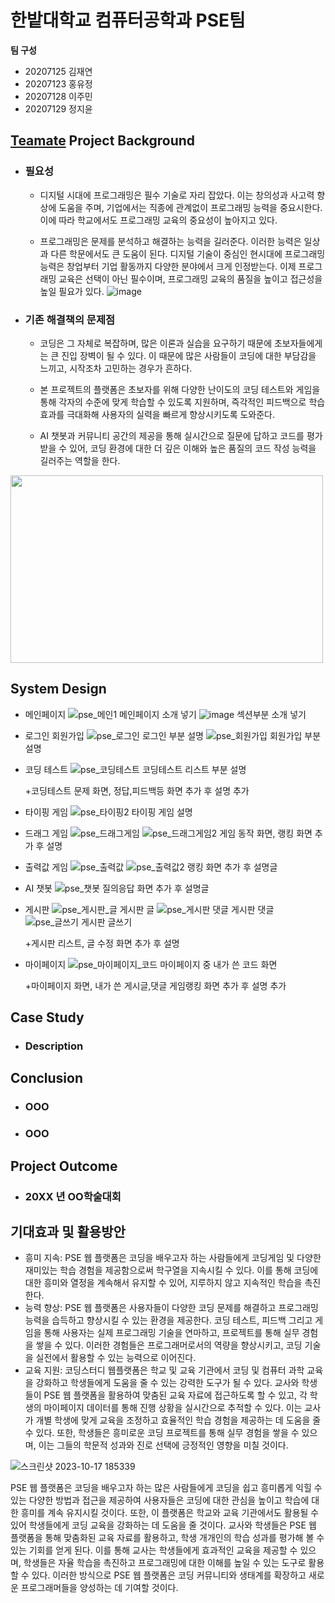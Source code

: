 # 한밭대학교 컴퓨터공학과 PSE팀

**팀 구성**
- 20207125 김재연 
- 20207123 홍유정
- 20207128 이주민
- 20207129 정지윤

## <u>Teamate</u> Project Background
- ### 필요성
  - 디지털 시대에 프로그래밍은 필수 기술로 자리 잡았다. 이는 창의성과 사고력 향상에 도움을 주며, 기업에서는 직종에 관계없이 프로그래밍 능력을 중요시한다. 이에 따라 학교에서도 프로그래밍 교육의 중요성이 높아지고 있다.
    
  - 프로그래밍은 문제를 분석하고 해결하는 능력을 길러준다. 이러한 능력은 일상과 다른 학문에서도 큰 도움이 된다. 디지털 기술이 중심인 현시대에 프로그래밍 능력은 창업부터 기업 활동까지 다양한 분야에서 크게 인정받는다. 이제 프로그래밍 교육은 선택이 아닌 필수이며, 프로그래밍 교육의 품질을 높이고 접근성을 높일 필요가 있다.
![image](https://github.com/HBNU-SWUNIV/come-capstone23-pse/assets/121489065/0afa8207-27d6-4f42-abe7-86d49572f52c)



- ### 기존 해결책의 문제점
  - 코딩은 그 자체로 복잡하며, 많은 이론과 실습을 요구하기 때문에 초보자들에게는 큰 진입 장벽이 될 수 있다. 이 때문에 많은 사람들이 코딩에 대한 부담감을 느끼고, 시작조차 고민하는 경우가 흔하다.
    
  - 본 프로젝트의 플랫폼은 초보자를 위해 다양한 난이도의 코딩 테스트와 게임을 통해 각자의 수준에 맞게 학습할 수 있도록 지원하며, 즉각적인 피드백으로 학습 효과를 극대화해 사용자의 실력을 빠르게 향상시키도록 도와준다.
    
  - AI 챗봇과 커뮤니티 공간의 제공을 통해 실시간으로 질문에 답하고 코드를 평가받을 수 있어, 코딩 환경에 대한 더 깊은 이해와 높은 품질의 코드 작성 능력을 길러주는 역할을 한다.
<img src="https://github.com/jaeyeonkk/test/assets/121489065/e5c4d493-0393-4323-bf6d-cb28bf51e6b1.png" width="500" height="300"/>

## System Design
  - 메인페이지
    ![pse_메인1](https://github.com/HBNU-SWUNIV/come-capstone23-pse/assets/121539184/fa214ced-ecb6-4f0e-9662-492a5595ffa7)
    메인페이지 소개 넣기
    ![image](https://github.com/HBNU-SWUNIV/come-capstone23-pse/assets/121539184/b3e32f1b-7c77-4a5a-8b3b-04524d5e3e47)
    섹션부분 소개 넣기

  - 로그인 회원가입
    ![pse_로그인](https://github.com/HBNU-SWUNIV/come-capstone23-pse/assets/121539184/9288167c-57d1-43de-ad73-c259288f6ef4)
    로그인 부분 설명
    ![pse_회원가입](https://github.com/HBNU-SWUNIV/come-capstone23-pse/assets/121539184/a48f4fcd-b214-4cb1-9339-c76a10557682)
    회원가입 부분 설명

  - 코딩 테스트
    ![pse_코딩테스트](https://github.com/HBNU-SWUNIV/come-capstone23-pse/assets/121539184/133abdb7-ab42-4148-853d-6d6c47f4772b)
    코딩테스트 리스트 부분 설명

    +코딩테스트 문제 화면, 정답,피드백등 화면 추가 후 설명 추가

  - 타이핑 게임
    ![pse_타이핑2](https://github.com/HBNU-SWUNIV/come-capstone23-pse/assets/121539184/21acd8a0-c50f-4fe0-87bb-6e42fd555488)
    타이핑 게임 설명


  - 드래그 게임
    ![pse_드래그게임](https://github.com/HBNU-SWUNIV/come-capstone23-pse/assets/121539184/5aec527b-9131-48d7-a858-08047a7356ef)
    ![pse_드래그게임2](https://github.com/HBNU-SWUNIV/come-capstone23-pse/assets/121539184/a4ad5749-f424-494c-955f-5831bb79e75e)
    게임 동작 화면, 랭킹 화면 추가 후 설명


  - 출력값 게임
    ![pse_출력값](https://github.com/HBNU-SWUNIV/come-capstone23-pse/assets/121539184/ed2dabea-1f1d-42e0-8f10-609662fed766)
    ![pse_출력값2](https://github.com/HBNU-SWUNIV/come-capstone23-pse/assets/121539184/7fd5acf1-a816-4889-bb31-cb668ca4890b)
    랭킹 화면 추가 후 설명글

  - AI 챗봇
    ![pse_챗봇](https://github.com/HBNU-SWUNIV/come-capstone23-pse/assets/121539184/f71ac77b-34ae-4acf-8220-ebfd88fad4bb)
    질의응답 화면 추가 후 설명글

  - 게시판
    ![pse_게시판_글](https://github.com/HBNU-SWUNIV/come-capstone23-pse/assets/121539184/781392db-7d19-4a96-8da2-56b9931eebc3)
    게시판 글
    ![pse_게시판 댓글](https://github.com/HBNU-SWUNIV/come-capstone23-pse/assets/121539184/c67f61ae-6fff-4485-aba9-e472da3dd952)
    게시판 댓글
    ![pse_글쓰기](https://github.com/HBNU-SWUNIV/come-capstone23-pse/assets/121539184/1456c54c-acec-4ede-9712-2681478e26f4)
    게시판 글쓰기

    +게시판 리스트, 글 수정 화면 추가 후 설명


  - 마이페이지
    ![pse_마이페이지_코드](https://github.com/HBNU-SWUNIV/come-capstone23-pse/assets/121539184/40090575-05b3-42bc-85c0-93326e16185d)
    마이페이지 중 내가 쓴 코드 화면

    +마이페이지 화면, 내가 쓴 게시글,댓글 게임랭킹 화면 추가 후 설명 추가




## Case Study
  - ### Description
  
  
## Conclusion
  - ### OOO
  - ### OOO
  
## Project Outcome
- ### 20XX 년 OO학술대회 


## 기대효과 및 활용방안 ##
- 흥미 지속: PSE 웹 플랫폼은 코딩을 배우고자 하는 사람들에게 코딩게임 및 다양한 재미있는 학습 경험을 제공함으로써 학구열을 지속시킬 수 있다. 이를 통해 코딩에 대한 흥미와 열정을 계속해서 유지할 수 있어, 지루하지 않고 지속적인 학습을 촉진한다.
- 능력 향상: PSE 웹 플랫폼은 사용자들이 다양한 코딩 문제를 해결하고 프로그래밍 능력을 습득하고 향상시킬 수 있는 환경을 제공한다. 코딩 테스트, 피드백 그리고 게임을 통해 사용자는 실제 프로그래밍 기술을 연마하고, 프로젝트를 통해 실무 경험을 쌓을 수 있다. 이러한 경험들은 프로그래머로서의 역량을 향상시키고, 코딩 기술을 실전에서 활용할 수 있는 능력으로 이어진다.
- 교육 지원: 코딩스터디 웹플랫폼은 학교 및 교육 기관에서 코딩 및 컴퓨터 과학 교육을 강화하고 학생들에게 도움을 줄 수 있는 강력한 도구가 될 수 있다. 교사와 학생들이 PSE 웹 플랫폼을 활용하여 맞춤된 교육 자료에 접근하도록 할 수 있고, 각 학생의 마이페이지 데이터를 통해 진행 상황을 실시간으로 추적할 수 있다. 이는 교사가 개별 학생에 맞게 교육을 조정하고 효율적인 학습 경험을 제공하는 데 도움을 줄 수 있다. 또한, 학생들은 흥미로운 코딩 프로젝트를 통해 실무 경험을 쌓을 수 있으며, 이는 그들의 학문적 성과와 진로 선택에 긍정적인 영향을 미칠 것이다.


![스크린샷 2023-10-17 185339](https://github.com/HBNU-SWUNIV/come-capstone23-pse/assets/90593474/22b16f6c-2169-4e1c-a835-7f19b8c4d52a)

 PSE 웹 플랫폼은 코딩을 배우고자 하는 많은 사람들에게 코딩을 쉽고 흥미롭게 익힐 수 있는 다양한 방법과 접근을 제공하여 사용자들은 코딩에 대한 관심을 높이고 학습에 대한 흥미를 계속 유지시킬 것이다. 또한, 이 플랫폼은 학교와 교육 기관에서도 활용될 수 있어 학생들에게 코딩 교육을 강화하는 데 도움을 줄 것이다. 교사와 학생들은 PSE 웹 플랫폼을 통해 맞춤화된 교육 자료를 활용하고, 학생 개개인의 학습 성과를 평가해 볼 수 있는 기회를 얻게 된다. 이를 통해 교사는 학생들에게 효과적인 교육을 제공할 수 있으며, 학생들은 자율 학습을 촉진하고 프로그래밍에 대한 이해를 높일 수 있는 도구로 활용할 수 있다. 이러한 방식으로 PSE 웹 플랫폼은 코딩 커뮤니티와 생태계를 확장하고 새로운 프로그래머들을 양성하는 데 기여할 것이다.
  


